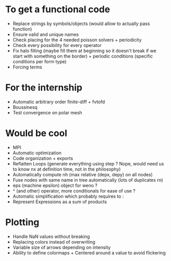 # To get a functional code
- Replace strings by symbols/objects (would allow to actually pass function)
- Ensure valid and unique names
- Check placing for the 4 needed poisson solvers + periodicity
- Check every possibility for every operator
- Fix halo filling (maybe fill them at beginning so it doesn't break if we start with something on the border) + periodic conditions (specific conditions per form type)
- Forcing terms

# For the internship
- Automatic arbitrary order finite-diff + fvtofd
- Boussinesq
- Test convergence on polar mesh

# Would be cool
- MPI
- Automatic optimization
- Code organization + exports
- Reflatten Loops (generate everything using step ? Nope, would need us to know nx at definition time, not in the philosophy)
- Automatically compute nh (max relative (depx, depy) on all nodes)
- Fuse nodes with same name in tree automatically (lots of duplicates rn)
- eps (machine epsilon) object for weno ?
- ^ (and other) operator, more conditionals for ease of use ?
- Automatic simplification which probably requires to :
- Represent Expressions as a sum of products

# Plotting
- Handle NaN values without breaking
- Replacing colors instead of overwriting
- Variable size of arrows depending on intensity
- Ability to define colormaps + Centered around a value to avoid flickering
